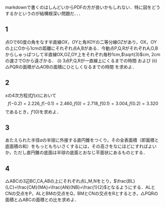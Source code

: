 

markdownで書くのはしんどいからPDFの方が良いかもしれない．特に図をどうするかというのが結構根深い問題だ．．．

## 1

点Oで$60$度の角をなす半直線$OX$，$OY$と角XOYの二等分線$OZ$があり，OX，OYの上にOから$1$cmの距離にそれぞれ点A,Bがある．今動点P,Q,RがそれぞれA,O,Bからしゅっぱつして半直線OX,OZ,OY上をそれぞれ毎秒1cm,$\sqrt{3}$cm, 2cmの速さでOから遠ざかる．
(i) 3点P,Q,Rが一直線上にくるまでの時間
および
(ii) △PQRの面積が△AOBの面積にひとしくなるまでの時間
を求めよ．

## 2

xの4次方程式$f(x)$において
$$
f(-0.2)=2.226, f(-0.1)=2.460, f(0)=2.718, f(0.1)=3.004, f(0.2)=3.320
$$
であるとき，$f'(0)$を求めよ．

## 3

あたえられた半径$a$の半球に外接する直円錐をつくり，その全表面積（即面積と底面積の和）をもっともちいさくするには，その高さをなにほどにすればよいか，ただし直円錐の底面は半球の底面とおなじ平面状にあるものとする．

## 4
△ABCの3辺BC,CA,ABの上にそれぞれ点L,M,Nをとり，$\frac{BL}{LC}=\frac{CM}{MA}=\frac{AN}{NB}=\frac{1}{2}$となるようにする．ALとCNの交点をP，ALとBMの交点をQ，BMとCNの交点をRとするとき，△PQRの面積と△ABCの面積との比を求めよ．

## 
